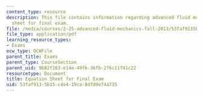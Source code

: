 ```yaml
---
content_type: resource
description: This file contains information regarding advanced fluid mechanics, equation
  sheet for final exam.
file: /media/courses/2-25-advanced-fluid-mechanics-fall-2013/53faf9135b15c4e419ca8dfd9e74a735_MIT2_25F13_EquationSheet.pdf
file_type: application/pdf
learning_resource_types:
- Exams
ocw_type: OCWFile
parent_title: Exams
parent_type: CourseSection
parent_uid: 9682f263-e14e-49fb-36fb-276c11f41c22
resourcetype: Document
title: Equation Sheet for Final Exam
uid: 53faf913-5b15-c4e4-19ca-8dfd9e74a735
---
```

